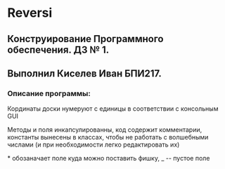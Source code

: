 # Reversi
## Конструирование Программного обеспечения. ДЗ № 1.
## Выполнил Киселев Иван БПИ217.

### Описание программы:
Кординаты доски нумеруют с единицы в соответствии с консольным GUI

Методы и поля инкапсулированны, код содержит комментарии, 
константы вынесены в классах, чтобы не работать с волшебными числами (и при необходимости легко редактировать их)

\* обозаначает поле куда можно поставить фишку, _ -- пустое поле
